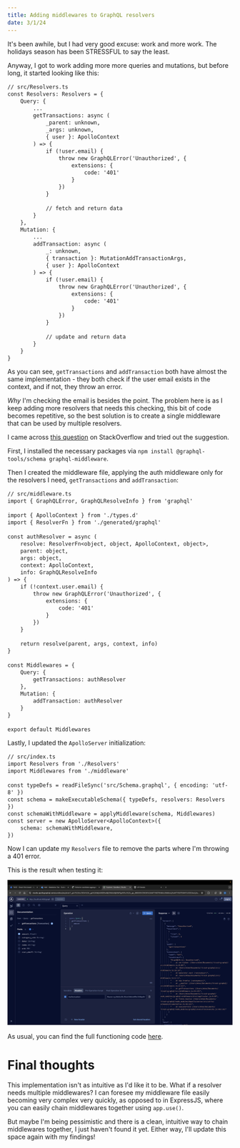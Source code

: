 ```yaml
---
title: Adding middlewares to GraphQL resolvers
date: 3/1/24
---
```


It's been awhile, but I had very good excuse: work and more work. The holidays season has been STRESSFUL to say the least.

Anyway, I got to work adding more more queries and mutations, but before long, it started looking like this:

```
// src/Resolvers.ts
const Resolvers: Resolvers = {
    Query: {
        ...
        getTransactions: async (
            _parent: unknown,
            _args: unknown,
            { user }: ApolloContext
        ) => {
            if (!user.email) {
                throw new GraphQLError('Unauthorized', {
                    extensions: {
                        code: '401'
                    }
                })
            }

            // fetch and return data
        }
    },
    Mutation: {
        ...
        addTransaction: async (
            _: unknown,
            { transaction }: MutationAddTransactionArgs,
            { user }: ApolloContext
        ) => {
            if (!user.email) {
                throw new GraphQLError('Unauthorized', {
                    extensions: {
                        code: '401'
                    }
                })
            }

            // update and return data
        }
    }
}
```

As you can see, `getTransactions` and `addTransaction` both have almost the same implementation - they both check if the user email exists in the context, and if not, they throw an error.

_Why_ I'm checking the email is besides the point. The problem here is as I keep adding more resolvers that needs this checking, this bit of code becomes repetitive, so the best solution is to create a single middleware that can be used by multiple resolvers.

I came across [this question](https://stackoverflow.com/questions/69600434/how-to-set-a-middleware-only-for-a-specific-resolver-in-graphql-backend-using-ap) on StackOverflow and tried out the suggestion.

First, I installed the necessary packages via `npm install @graphql-tools/schema graphql-middleware`.

Then I created the middleware file, applying the auth middleware only for the resolvers I need, `getTransactions` and `addTransaction`:

```
// src/middleware.ts
import { GraphQLError, GraphQLResolveInfo } from 'graphql'

import { ApolloContext } from './types.d'
import { ResolverFn } from './generated/graphql'

const authResolver = async (
    resolve: ResolverFn<object, object, ApolloContext, object>,
    parent: object,
    args: object,
    context: ApolloContext,
    info: GraphQLResolveInfo
) => {
    if (!context.user.email) {
        throw new GraphQLError('Unauthorized', {
            extensions: {
                code: '401'
            }
        })
    }

    return resolve(parent, args, context, info)
}

const Middlewares = {
    Query: {
        getTransactions: authResolver
    },
    Mutation: {
        addTransaction: authResolver
    }
}

export default Middlewares
```

Lastly, I updated the `ApolloServer` initialization:

```
// src/index.ts
import Resolvers from './Resolvers'
import Middlewares from './middleware'

const typeDefs = readFileSync('src/Schema.graphql', { encoding: 'utf-8' })
const schema = makeExecutableSchema({ typeDefs, resolvers: Resolvers })
const schemaWithMiddleware = applyMiddleware(schema, Middlewares)
const server = new ApolloServer<ApolloContext>({
    schema: schemaWithMiddleware,
})
```

Now I can update my `Resolvers` file to remove the parts where I'm throwing a 401 error.

This is the result when testing it:

![Apollo sandbox testing result](./images/3rd_jan_24_1.png)

As usual, you can find the full functioning code [here](https://github.com/fattynomnom/itrack-expressjs).

# Final thoughts

This implementation isn't as intuitive as I'd like it to be. What if a resolver needs multiple middlewares? I can foresee my middleware file easily becoming very complex very quickly, as opposed to in ExpressJS, where you can easily chain middlewares together using `app.use()`.

But maybe I'm being pessimistic and there is a clean, intuitive way to chain middlewares together, I just haven't found it yet. Either way, I'll update this space again with my findings!
